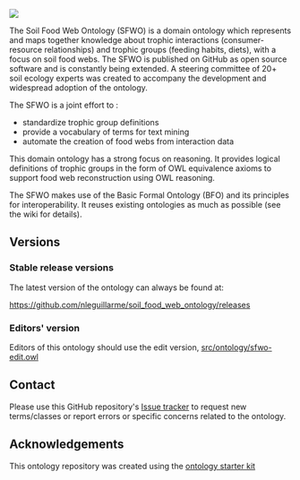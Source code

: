 <!-- [![Build Status](https://travis-ci.org/nleguillarme/sfwo.svg?branch=master)](https://travis-ci.org/nleguillarme/sfwo)
[![DOI](https://zenodo.org/badge/13996/nleguillarme/sfwo.svg)](https://zenodo.org/badge/latestdoi/13996/nleguillarme/sfwo) -->

![](https://i.ibb.co/QQtPKJM/sfwo-logo.png)

The Soil Food Web Ontology (SFWO) is a domain ontology which represents and maps together knowledge about trophic interactions (consumer-resource relationships) and trophic groups (feeding habits, diets), with a focus on soil food webs. The SFWO is published on GitHub as open source software and is constantly being extended. A steering committee of 20+ soil ecology experts was created to accompany the development and widespread adoption of the ontology.

The SFWO is a joint effort to :
- standardize trophic group definitions
- provide a vocabulary of terms for text mining
- automate the creation of food webs from interaction data

This domain ontology has a strong focus on reasoning. It provides logical definitions of trophic groups in the form of OWL equivalence axioms to support food web reconstruction using OWL reasoning.

The SFWO makes use of the Basic Formal Ontology (BFO) and its principles for interoperability. It reuses existing ontologies as much as possible (see the wiki for details).

<!-- STWO leverages existing OBO ontologies as much as possible. In particular, STWO extends a "trophic subset" of [the ECOCORE ontology](https://github.com/EcologicalSemantics/ecocore) with additional classes for missing trophic groups and resources. STWO also provides logical definitions of trophic groups in the form of OWL equivalence axioms to support food web reconstruction using OWL reasoning. -->

<!-- More information can be found at http://obofoundry.org/ontology/stwo -->

## Versions

### Stable release versions

The latest version of the ontology can always be found at:

https://github.com/nleguillarme/soil_food_web_ontology/releases

<!-- http://purl.obolibrary.org/obo/stwo.owl

(note this will not show up until the request has been approved by obofoundry.org)-->

### Editors' version

Editors of this ontology should use the edit version, [src/ontology/sfwo-edit.owl](src/ontology/sfwo-edit.owl)

## Contact

Please use this GitHub repository's [Issue tracker](https://github.com/nleguillarme/sfwo/issues) to request new terms/classes or report errors or specific concerns related to the ontology.

## Acknowledgements

This ontology repository was created using the [ontology starter kit](https://github.com/INCATools/ontology-starter-kit)
